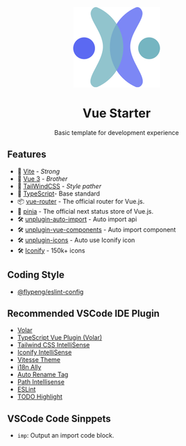 <div align='center'>
<img src="./public/favicon.svg" />
<h1>Vue Starter</h1>
<p>Basic template for development experience</p>
</div>

## Features

- 💪 [Vite](https://github.com/vitejs/vite) - <em>Strong</em> 
- 💖 [Vue 3](https://github.com/vuejs/vue-next) - <em>Brother</em>
- 🤗 [TailWindCSS](https://github.com/tailwindlabs/tailwindcss) - <em>Style pather</em>
- 🎉 [TypeScript](https://www.typescriptlang.org/)- Base standard
- 📦 [vue-router](https://github.com/vuejs/router) - The official router for Vue.js.
- 🍍 [pinia](https://github.com/vuejs/pinia) - The official next status store of Vue.js.
- 🛠 [unplugin-auto-import](https://github.com/antfu/unplugin-auto-import) - Auto import api
- 🛠 [unplugin-vue-components](https://github.com/antfu/unplugin-vue-components) - Auto import component
- 🛠 [unplugin-icons](https://github.com/antfu/unplugin-icons) - Auto use Iconify icon
- 🛠 [Iconify](https://icon-sets.iconify.design/) - 150k+ icons

## Coding Style 

- [@flypeng/eslint-config](https://github.com/flingyp/eslint-config)

## Recommended VSCode IDE Plugin

- [Volar](https://marketplace.visualstudio.com/items?itemName=Vue.volar)
- [TypeScript Vue Plugin (Volar)](https://marketplace.visualstudio.com/items?itemName=Vue.vscode-typescript-vue-plugin)
- [Tailwind CSS IntelliSense](https://marketplace.visualstudio.com/items?itemName=bradlc.vscode-tailwindcss)
- [Iconify IntelliSense](https://marketplace.visualstudio.com/items?itemName=antfu.iconify)
- [Vitesse Theme](https://marketplace.visualstudio.com/items?itemName=antfu.theme-vitesse)
- [i18n Ally](https://marketplace.visualstudio.com/items?itemName=Lokalise.i18n-ally)
- [Auto Rename Tag](https://marketplace.visualstudio.com/items?itemName=formulahendry.auto-rename-tag)
- [Path Intellisense](https://marketplace.visualstudio.com/items?itemName=christian-kohler.path-intellisense)
- [ESLint](https://marketplace.visualstudio.com/items?itemName=dbaeumer.vscode-eslint)
- [TODO Highlight](https://marketplace.visualstudio.com/items?itemName=wayou.vscode-todo-highlight)

## VSCode Code Sinppets

- `imp`: Output an import code block.
